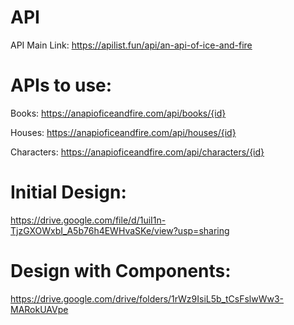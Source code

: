 # API

API Main Link: https://apilist.fun/api/an-api-of-ice-and-fire

# APIs to use: 

Books: https://anapioficeandfire.com/api/books/{id}

Houses: https://anapioficeandfire.com/api/houses/{id}

Characters: https://anapioficeandfire.com/api/characters/{id}

# Initial Design:

https://drive.google.com/file/d/1uiI1n-TjzGXOWxbI_A5b76h4EWHvaSKe/view?usp=sharing

# Design with Components:

https://drive.google.com/drive/folders/1rWz9IsiL5b_tCsFslwWw3-MARokUAVpe




